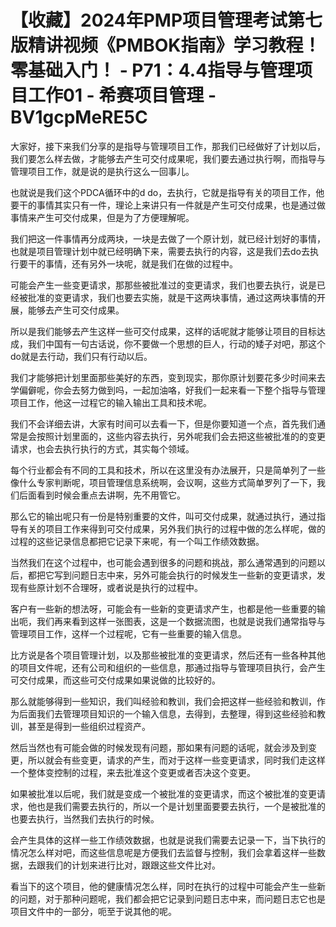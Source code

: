 # 【收藏】2024年PMP项目管理考试第七版精讲视频《PMBOK指南》学习教程！零基础入门！ - P71：4.4指导与管理项目工作01 - 希赛项目管理 - BV1gcpMeRE5C

大家好，接下来我们分享的是指导与管理项目工作，那我们已经做好了计划以后，我们要怎么样去做，才能够去产生可交付成果呢，我们要去通过执行啊，而指导与管理项目工作，就是说的是执行这么一回事儿。

也就说是我们这个PDCA循环中的d do，去执行，它就是指导有关的项目工作，他要干的事情其实只有一件，理论上来讲只有一件就是产生可交付成果，也是通过做事情来产生可交付成果，但是为了方便理解呢。

我们把这一件事情再分成两块，一块是去做了一个原计划，就已经计划好的事情，也就是项目管理计划中就已经明确下来，需要去执行的内容，这是我们去do去执行要干的事情，还有另外一块呢，就是我们在做的过程中。

可能会产生一些变更请求，那那些被批准过的变更请求，我们也要去执行，说是已经被批准的变更请求，我们也要去实施，就是干这两块事情，通过这两块事情的开展，能够去产生可交付成果。

所以是我们能够去产生这样一些可交付成果，这样的话呢就才能够让项目的目标达成，我们中国有一句古话说，你不要做一个思想的巨人，行动的矮子对吧，那这个do就是去行动，我们只有行动以后。

我们才能够把计划里面那些美好的东西，变到现实，那你原计划要花多少时间来去学偏僻呢，你会去努力做到吗，一起加油咯，好我们一起来看一下整个指导与管理项目工作，他这一过程它的输入输出工具和技术呢。

我们不会详细去讲，大家有时间可以去看一下，但是你要知道一个点，首先我们通常是会按照计划里面的，这些内容去执行，另外呢我们会去把这些被批准的的变更请求，也会去执行执行的方式，其实每个领域。

每个行业都会有不同的工具和技术，所以在这里没有办法展开，只是简单列了一些像什么专家判断呢，项目管理信息系统啊，会议啊，这些方式简单罗列了一下，我们后面看到时候会重点去讲啊，先不用管它。

那么它的输出呢只有一份是特别重要的文件，叫可交付成果，就通过执行，通过指导有关的项目工作来得到可交付成果，另外我们执行的过程中做的怎么样呢，做的过程的这些记录信息都把它记录下来呢，有一个叫工作绩效数据。

当然我们在这个过程中，也可能会遇到很多的问题和挑战，那么通常遇到的问题以后，都把它写到问题日志中来，另外可能会执行的时候发生一些新的变更请求，发现有些原计划不合理呀，或者说是执行的过程中。

客户有一些新的想法呀，可能会有一些新的变更请求产生，也都是他一些重要的输出呃，我们再来看到这样一张图表，这是一个数据流图，也就是说我们通常指导与管理项目工作，这样一个过程呢，它有一些重要的输入信息。

比方说是各个项目管理计划，以及那些被批准的变更请求，然后还有一些各种其他的项目文件呢，还有公司和组织的一些信息，那通过指导与管理项目执行，会产生可交付成果，而这些可交付成果如果说做的比较好的。

那么就能够得到一些知识，我们叫经验和教训，我们会把这样一些经验和教训，作为后面我们去管理项目知识的一个输入信息，去得到，去整理，得到这些经验和教训，甚至是得到一些组织过程资产。

然后当然也有可能会做的时候发现有问题，那如果有问题的话呢，就会涉及到变更，所以就会有些变更，请求的产生，而对于这样一些变更请求，同时我们走这样一个整体变控制的过程，来去批准这个变更或者否决这个变更。

如果被批准以后呢，我们就是变成一个被批准的变更请求，而这个被批准的变更请求，他也是我们需要去执行的，所以一个是计划里面要要去执行，一个是被批准的也要去执行，当然我们去执行的时候。

会产生具体的这样一些工作绩效数据，也就是说我们需要去记录一下，当下执行的情况怎么样对吧，而这些信息呢是方便我们去监督与控制，我们会拿着这样一些数据，去跟我们的计划来进行比对，跟跟这些文件比对。

看当下的这个项目，他的健康情况怎么样，同时在执行的过程中可能会产生一些新的问题，对于那种问题呢，我们都会把它记录到问题日志中来，而问题日志它也是项目文件中的一部分，呃至于说其他的呢。


